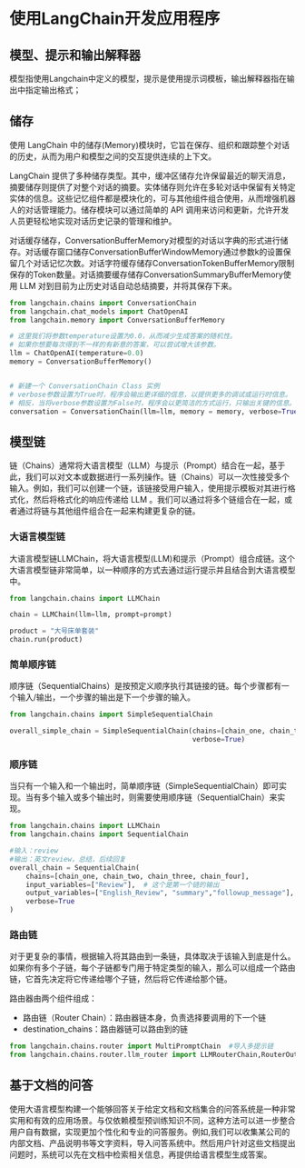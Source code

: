 # 使用LangChain开发应用程序

## 模型、提示和输出解释器

模型指使用Langchain中定义的模型，提示是使用提示词模板，输出解释器指在输出中指定输出格式；

## 储存

使用 LangChain 中的储存(Memory)模块时，它旨在保存、组织和跟踪整个对话的历史，从而为用户和模型之间的交互提供连续的上下文。

LangChain 提供了多种储存类型。其中，缓冲区储存允许保留最近的聊天消息，摘要储存则提供了对整个对话的摘要。实体储存则允许在多轮对话中保留有关特定实体的信息。这些记忆组件都是模块化的，可与其他组件组合使用，从而增强机器人的对话管理能力。储存模块可以通过简单的 API 调用来访问和更新，允许开发人员更轻松地实现对话历史记录的管理和维护。

对话缓存储存，ConversationBufferMemory对模型的对话以字典的形式进行储存。对话缓存窗口储存ConversationBufferWindowMemory通过参数k的设置保留几个对话记忆次数。对话字符缓存储存ConversationTokenBufferMemory限制保存的Token数量。对话摘要缓存储存ConversationSummaryBufferMemory使用 LLM 对到目前为止历史对话自动总结摘要，并将其保存下来。

```python
from langchain.chains import ConversationChain
from langchain.chat_models import ChatOpenAI
from langchain.memory import ConversationBufferMemory

# 这里我们将参数temperature设置为0.0，从而减少生成答案的随机性。
# 如果你想要每次得到不一样的有新意的答案，可以尝试增大该参数。
llm = ChatOpenAI(temperature=0.0)  
memory = ConversationBufferMemory()


# 新建一个 ConversationChain Class 实例
# verbose参数设置为True时，程序会输出更详细的信息，以提供更多的调试或运行时信息。
# 相反，当将verbose参数设置为False时，程序会以更简洁的方式运行，只输出关键的信息。
conversation = ConversationChain(llm=llm, memory = memory, verbose=True )
```

## 模型链

链（Chains）通常将大语言模型（LLM）与提示（Prompt）结合在一起，基于此，我们可以对文本或数据进行一系列操作。链（Chains）可以一次性接受多个输入。例如，我们可以创建一个链，该链接受用户输入，使用提示模板对其进行格式化，然后将格式化的响应传递给 LLM 。我们可以通过将多个链组合在一起，或者通过将链与其他组件组合在一起来构建更复杂的链。

### 大语言模型链

大语言模型链LLMChain，将大语言模型(LLM)和提示（Prompt）组合成链。这个大语言模型链非常简单，以一种顺序的方式去通过运行提示并且结合到大语言模型中。

```python
from langchain.chains import LLMChain   

chain = LLMChain(llm=llm, prompt=prompt)

product = "大号床单套装"
chain.run(product)
```

### 简单顺序链

顺序链（SequentialChains）是按预定义顺序执行其链接的链。每个步骤都有一个输入/输出，一个步骤的输出是下一个步骤的输入。

```python
from langchain.chains import SimpleSequentialChain

overall_simple_chain = SimpleSequentialChain(chains=[chain_one, chain_two],
                                             verbose=True)
```

### 顺序链

当只有一个输入和一个输出时，简单顺序链（SimpleSequentialChain）即可实现。当有多个输入或多个输出时，则需要使用顺序链（SequentialChain）来实现。

```python
from langchain.chains import LLMChain  
from langchain.chains import SequentialChain

#输入：review    
#输出：英文review，总结，后续回复 
overall_chain = SequentialChain(
    chains=[chain_one, chain_two, chain_three, chain_four],
    input_variables=["Review"],  # 这个是第一个链的输出
    output_variables=["English_Review", "summary","followup_message"],  # 这个是不同链的输出
    verbose=True
)
```

### 路由链

对于更复杂的事情，根据输入将其路由到一条链，具体取决于该输入到底是什么。如果你有多个子链，每个子链都专门用于特定类型的输入，那么可以组成一个路由链，它首先决定将它传递给哪个子链，然后将它传递给那个链。

路由器由两个组件组成：

* 路由链（Router Chain）：路由器链本身，负责选择要调用的下一个链
* destination_chains：路由器链可以路由到的链

```python
from langchain.chains.router import MultiPromptChain  #导入多提示链
from langchain.chains.router.llm_router import LLMRouterChain,RouterOutputParser
```

## 基于文档的问答

使用大语言模型构建一个能够回答关于给定文档和文档集合的问答系统是一种非常实用和有效的应用场景。与仅依赖模型预训练知识不同，这种方法可以进一步整合用户自有数据，实现更加个性化和专业的问答服务。例如,我们可以收集某公司的内部文档、产品说明书等文字资料，导入问答系统中。然后用户针对这些文档提出问题时，系统可以先在文档中检索相关信息，再提供给语言模型生成答案。

